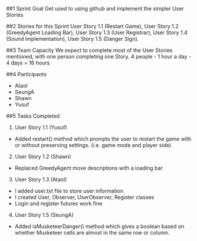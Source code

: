 ##1 Sprint Goal 
Get used to using github and implement the simpler User Stories


##2 Stories for this Sprint
User Story 1.1 (Restart Game), User Story 1.2 (GreedyAgent Loading Bar), User Story 1.3 (User Registrar), User Story 1.4 (Sound Implementation), User Story 1.5 (Danger Sign).


##3 Team Capacity
We expect to complete most of the User Stories mentioned, with one person completing one Story.
4 people - 1 hour a day - 4 days = 16 hours


##4 Participants
- Ataol
- SeungA
- Shawn
- Yusuf


##5 Tasks Completed
  1. User Story 1.1 (Yusuf)
  - Added restart() method which prompts the user to restart the game with or without preserving settings. (i.e. game mode and player side)
  
  2. User Story 1.2 (Shawn)
  - Replaced GreedyAgent move descriptions with a loading bar
  
  3. User Story 1.3 (Ataol)
  - I added user.txt file to store user information 
  - I created User, Observer, UserObserver, Register classes 
  - Login and register futures work fine 
  
  4. User Story 1.5 (SeungA)
  - Added isMusketeerDanger() method which gives a boolean based on whether Musketeer cells are almost in the same row or column. 
